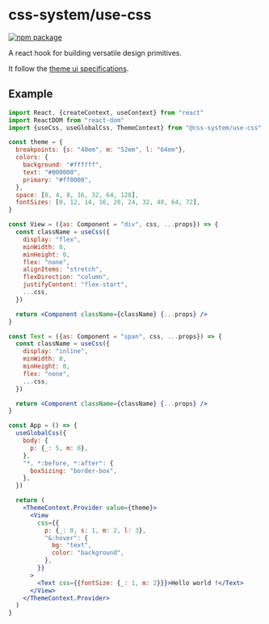 # css-system/use-css

[![npm package][npm-badge]][npm]

[npm-badge]: https://img.shields.io/npm/v/@css-system/use-css.svg?style=flat-square
[npm]: https://www.npmjs.org/package/@css-system/use-css

A react hook for building versatile design primitives.

It follow the [theme ui specifications](https://github.com/system-ui/theme-specification).

## Example

```jsx
import React, {createContext, useContext} from "react"
import ReactDOM from "react-dom"
import {useCss, useGlobalCss, ThemeContext} from "@css-system/use-css"

const theme = {
  breakpoints: {s: "40em", m: "52em", l: "64em"},
  colors: {
    background: "#ffffff",
    text: "#000000",
    primary: "#ff0000",
  },
  space: [0, 4, 8, 16, 32, 64, 128],
  fontSizes: [0, 12, 14, 16, 20, 24, 32, 48, 64, 72],
}

const View = ({as: Component = "div", css, ...props}) => {
  const className = useCss({
    display: "flex",
    minWidth: 0,
    minHeight: 0,
    flex: "none",
    alignItems: "stretch",
    flexDirection: "column",
    justifyContent: "flex-start",
    ...css,
  })

  return <Component className={className} {...props} />
}

const Text = ({as: Component = "span", css, ...props}) => {
  const className = useCss({
    display: "inline",
    minWidth: 0,
    minHeight: 0,
    flex: "none",
    ...css,
  })

  return <Component className={className} {...props} />
}

const App = () => {
  useGlobalCss({
    body: {
      p: {_: 5, m: 6},
    },
    "*, *:before, *:after": {
      boxSizing: "border-box",
    },
  })

  return (
    <ThemeContext.Provider value={theme}>
      <View
        css={{
          p: {_: 0, s: 1, m: 2, l: 3},
          "&:hover": {
            bg: "text",
            color: "background",
          },
        }}
      >
        <Text css={{fontSize: {_: 1, m: 2}}}>Hello world !</Text>
      </View>
    </ThemeContext.Provider>
  )
}
```
